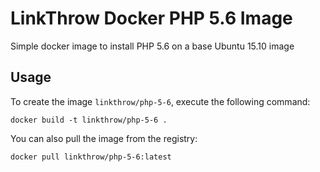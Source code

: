LinkThrow Docker PHP 5.6 Image
==========================

Simple docker image to install PHP 5.6 on a base Ubuntu 15.10 image


Usage
-----

To create the image `linkthrow/php-5-6`, execute the following command:

    docker build -t linkthrow/php-5-6 .

You can also pull the image from the registry:

    docker pull linkthrow/php-5-6:latest
